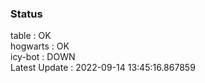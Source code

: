 ### Status


table : OK  
hogwarts : OK  
icy-bot : DOWN  
Latest Update : 2022-09-14 13:45:16.867859
